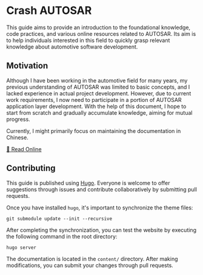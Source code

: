 # Crash AUTOSAR

This guide aims to provide an introduction to the foundational knowledge, code practices, and various online resources related to AUTOSAR. Its aim is to help individuals interested in this field to quickly grasp relevant knowledge about automotive software development.

## Motivation

Although I have been working in the automotive field for many years, my previous understanding of AUTOSAR was limited to basic concepts, and I lacked experience in actual project development. However, due to current work requirements, I now need to participate in a portion of AUTOSAR application layer development. With the help of this document, I hope to start from scratch and gradually accumulate knowledge, aiming for mutual progress.

Currently, I might primarily focus on maintaining the documentation in Chinese.

[📖 Read Online](https://autosar.kohsruhe.com/)

## Contributing

This guide is published using [Hugo](https://gohugo.io/). Everyone is welcome to offer suggestions through issues and contribute collaboratively by submitting pull requests.

Once you have installed `hugo`, it's important to synchronize the theme files:

```shell
git submodule update --init --recursive
```

After completing the synchronization, you can test the website by executing the following command in the root directory:

```shell
hugo server
```

The documentation is located in the `content/` directory. After making modifications, you can submit your changes through pull requests.